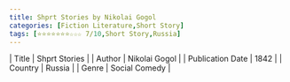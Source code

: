 ```yaml
---
title: Shprt Stories by Nikolai Gogol
categories: [Fiction Literature,Short Story]
tags: [⭐⭐⭐⭐⭐⭐⭐☆☆☆ 7/10,Short Story,Russia]
---
```

        
| Title | Shprt Stories  |
| Author |  Nikolai Gogol  |
| Publication Date | 1842   |
| Country | Russia |
| Genre | Social Comedy  |
        